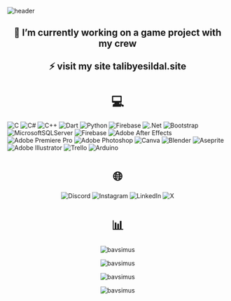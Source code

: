 ![header](https://capsule-render.vercel.app/api?type=waving&color=0:4a4e69,100:8d99ae&text=Hi,%20I%27m%20Talib!%20%F0%9F%91%8B&animation=scaleIn&height=200&&fontSize=24&fontAlignY=40&fontAlign=50&fontColor=FFFFFF)

## <h2 align="center">🔭 I’m currently working on a game project with my crew<br><br>⚡ visit my site talibyesildal.site</h2>

## <h1 align="center">💻</h1>
![C](https://img.shields.io/badge/c-%2300599C.svg?style=flat&logo=c&logoColor=white) ![C#](https://img.shields.io/badge/c%23-%23239120.svg?style=flat&logo=csharp&logoColor=white) ![C++](https://img.shields.io/badge/c++-%2300599C.svg?style=flat&logo=c%2B%2B&logoColor=white) ![Dart](https://img.shields.io/badge/dart-%230175C2.svg?style=flat&logo=dart&logoColor=white) ![Python](https://img.shields.io/badge/python-3670A0?style=flat&logo=python&logoColor=ffdd54) ![Firebase](https://img.shields.io/badge/firebase-%23039BE5.svg?style=flat&logo=firebase) ![.Net](https://img.shields.io/badge/.NET-5C2D91?style=flat&logo=.net&logoColor=white) ![Bootstrap](https://img.shields.io/badge/bootstrap-%238511FA.svg?style=flat&logo=bootstrap&logoColor=white) ![MicrosoftSQLServer](https://img.shields.io/badge/Microsoft%20SQL%20Server-CC2927?style=flat&logo=microsoft%20sql%20server&logoColor=white) ![Firebase](https://img.shields.io/badge/firebase-a08021?style=flat&logo=firebase&logoColor=ffcd34) ![Adobe After Effects](https://img.shields.io/badge/Adobe%20After%20Effects-9999FF.svg?style=flat&logo=Adobe%20After%20Effects&logoColor=white) ![Adobe Premiere Pro](https://img.shields.io/badge/Adobe%20Premiere%20Pro-9999FF.svg?style=flat&logo=Adobe%20Premiere%20Pro&logoColor=white) ![Adobe Photoshop](https://img.shields.io/badge/adobe%20photoshop-%2331A8FF.svg?style=flat&logo=adobe%20photoshop&logoColor=white) ![Canva](https://img.shields.io/badge/Canva-%2300C4CC.svg?style=flat&logo=Canva&logoColor=white) ![Blender](https://img.shields.io/badge/blender-%23F5792A.svg?style=flat&logo=blender&logoColor=white) ![Aseprite](https://img.shields.io/badge/Aseprite-FFFFFF?style=flat&logo=Aseprite&logoColor=#7D929E) ![Adobe Illustrator](https://img.shields.io/badge/adobe%20illustrator-%23FF9A00.svg?style=flat&logo=adobe%20illustrator&logoColor=white) ![Trello](https://img.shields.io/badge/Trello-%23026AA7.svg?style=flat&logo=Trello&logoColor=white) ![Arduino](https://img.shields.io/badge/-Arduino-00979D?style=flat&logo=Arduino&logoColor=white)

## <h1 align="center">🌐</h1>
<p align="center">
    <img src="https://img.shields.io/badge/Discord-%237289DA.svg?logo=discord&logoColor=white)](https://discord.gg/209384013645873162" alt="Discord" url="https://discord.gg/pjJrfaKGNZ">
    <img src="https://img.shields.io/badge/Instagram-%23E4405F.svg?logo=Instagram&logoColor=white" alt="Instagram" url="">
    <img src="https://img.shields.io/badge/LinkedIn-%230077B5.svg?logo=linkedin&logoColor=white" alt="LinkedIn" url="">
    <img src="https://img.shields.io/badge/X-black.svg?logo=X&logoColor=white" alt="X" url="">
</p>

## <h1 align="center">📊</h1>
<p align="center"><img align="center" src="https://github-readme-stats.vercel.app/api?username=bavsimus&theme=shadow_green&hide_border=false&include_all_commits=true&count_private=false" alt="bavsimus" /></p>
<p align="center"><img align="center" src="https://github-readme-streak-stats.herokuapp.com/?user=bavsimus&theme=shadow_green&hide_border=false" alt="bavsimus" /></p>
<p align="center"><img align="center" src="https://github-readme-stats.vercel.app/api/top-langs/?username=bavsimus&theme=shadow_green&hide_border=false&include_all_commits=true&count_private=false&layout=compact" alt="bavsimus" /></p>
<p align="center"><img align="center" src="https://github-contributor-stats.vercel.app/api?username=bavsimus&limit=5&theme=shadow_green&combine_all_yearly_contributions=true" alt="bavsimus" /></p>